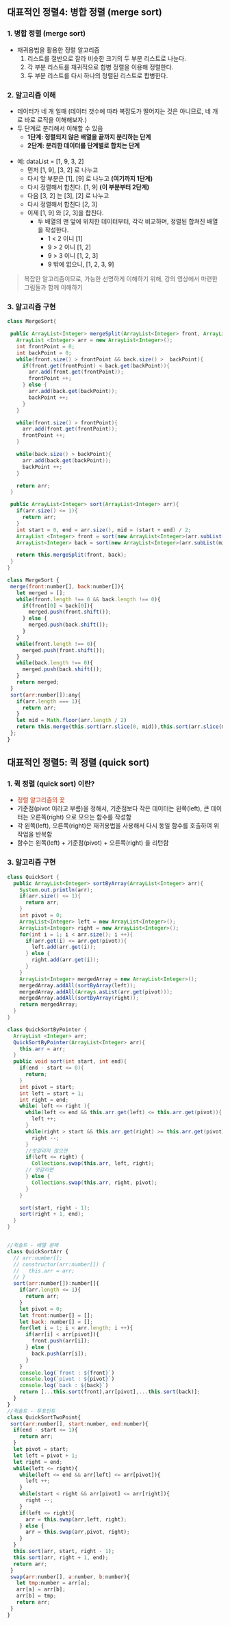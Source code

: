## 대표적인 정렬4: 병합 정렬 (merge sort) 

### 1. 병합 정렬 (merge sort) 
* 재귀용법을 활용한 정렬 알고리즘
  1. 리스트를 절반으로 잘라 비슷한 크기의 두 부분 리스트로 나눈다.
  2. 각 부분 리스트를 재귀적으로 합병 정렬을 이용해 정렬한다.
  3. 두 부분 리스트를 다시 하나의 정렬된 리스트로 합병한다.

### 2. 알고리즘 이해
* 데이터가 네 개 일때 (데이터 갯수에 따라 복잡도가 떨어지는 것은 아니므로, 네 개로 바로 로직을 이해해보자.)
* 두 단계로 분리해서 이해할 수 있음
  - **1단계: 정렬되지 않은 배열을 끝까지 분리하는 단계**
  - **2단계: 분리한 데이터를 단계별로 합치는 단계**
<br><br>
* 예: dataList = [1, 9, 3, 2]
    - 먼저 [1, 9], [3, 2] 로 나누고
    - 다시 앞 부분은 [1], [9] 로 나누고 **(여기까지 1단계)**
    - 다시 정렬해서 합친다. [1, 9] **(이 부분부터 2단계)**
    - 다음 [3, 2] 는 [3], [2] 로 나누고
    - 다시 정렬해서 합친다 [2, 3]
    - 이제 [1, 9] 와 [2, 3]을 합친다.
      - 두 배열의 맨 앞에 위치한 데이터부터, 각각 비교하며, 정렬된 합쳐진 배열을 작성한다.
        - 1 < 2 이니 [1]
        - 9 > 2 이니 [1, 2]
        - 9 > 3 이니 [1, 2, 3]
        - 9 밖에 없으니, [1, 2, 3, 9]
        
 > 복잡한 알고리즘이므로, 가능한 선명하게 이해하기 위해, 강의 영상에서 마련한 그림들과 함께 이해하기

 ### 3. 알고리즘 구현

 ```java
class MergeSort{ 

  public ArrayList<Integer> mergeSplit(ArrayList<Integer> front, ArrayList<Integer> back ){
    ArrayList <Integer> arr = new ArrayList<Integer>();
    int frontPoint = 0;
    int backPoint = 0;
    while(front.size() > frontPoint && back.size() >  backPoint){
      if(front.get(frontPoint) < back.get(backPoint)){
        arr.add(front.get(frontPoint));
        frontPoint ++;
      } else {
        arr.add(back.get(backPoint));
        backPoint ++;
      }
    }

    while(front.size() > frontPoint){
      arr.add(front.get(frontPoint));
      frontPoint ++;
    }

    while(back.size() > backPoint){
      arr.add(back.get(backPoint));
      backPoint ++; 
    }

    return arr;
  }

  public ArrayList<Integer> sort(ArrayList<Integer> arr){
    if(arr.size() <= 1){
      return arr;
    }
    int start = 0, end = arr.size(), mid = (start + end) / 2;
    ArrayList <Integer> front = sort(new ArrayList<Integer>(arr.subList(start, mid)));
    ArrayList<Integer> back = sort(new ArrayList<Integer>(arr.subList(mid, end)));

    return this.mergeSplit(front, back);
  }
}
 ```
 ```javascript
class MergeSort {
  merge(front:number[], back:number[]){
    let merged = [];
    while(front.length !== 0 && back.length !== 0){
      if(front[0] < back[0]){
        merged.push(front.shift());
      } else {
        merged.push(back.shift());
      }
    }
    while(front.length !== 0){
      merged.push(front.shift());
    }
    while(back.length !== 0){
      merged.push(back.shift());
    }
    return merged;
  }
  sort(arr:number[]):any{
    if(arr.length === 1){
      return arr;
    }
    let mid = Math.floor(arr.length / 2)
    return this.merge(this.sort(arr.slice(0, mid)),this.sort(arr.slice(mid)));
  }; 
}
 ```

 ## 대표적인 정렬5: 퀵 정렬 (quick sort) 

 ### 1. 퀵 정렬 (quick sort) 이란?
* <font color='#BF360C'>정렬 알고리즘의 꽃</font>
* 기준점(pivot 이라고 부름)을 정해서, 기준점보다 작은 데이터는 왼쪽(left), 큰 데이터는 오른쪽(right) 으로 모으는 함수를 작성함
* 각 왼쪽(left), 오른쪽(right)은 재귀용법을 사용해서 다시 동일 함수를 호출하여 위 작업을 반복함
* 함수는 왼쪽(left) + 기준점(pivot) + 오른쪽(right) 을 리턴함

 ### 3. 알고리즘 구현

```java
class QuickSort {
  public ArrayList<Integer> sortByArray(ArrayList<Integer> arr){
    System.out.println(arr);
    if(arr.size() <= 1){
      return arr;
    }
    int pivot = 0;
    ArrayList<Integer> left = new ArrayList<Integer>();
    ArrayList<Integer> right = new ArrayList<Integer>();
    for(int i = 1; i < arr.size(); i ++){
      if(arr.get(i) <= arr.get(pivot)){
        left.add(arr.get(i));
      } else {
        right.add(arr.get(i));
      }
    }
    ArrayList<Integer> mergedArray = new ArrayList<Integer>();
    mergedArray.addAll(sortByArray(left));
    mergedArray.addAll(Arrays.asList(arr.get(pivot)));
    mergedArray.addAll(sortByArray(right));
    return mergedArray;
  }
}

class QuickSortByPointer {
  ArrayList <Integer> arr;
  QuickSortByPointer(ArrayList<Integer> arr){
    this.arr = arr;
  }
  public void sort(int start, int end){
    if(end - start <= 0){
      return;
    }
    int pivot = start;
    int left = start + 1;
    int right = end;
    while( left <= right ){
      while(left <= end && this.arr.get(left) <= this.arr.get(pivot)){
        left ++;
      }
      while(right > start && this.arr.get(right) >= this.arr.get(pivot)){
        right --;
      }
      //엇갈리지 않으면
      if(left <= right) {
        Collections.swap(this.arr, left, right);
      // 엇갈리면 
      } else {
        Collections.swap(this.arr, right, pivot);
      }
    }

    sort(start, right - 1);
    sort(right + 1, end);
  }
}

```

```javascript

//퀵솔트 - 배열 분해 
class QuickSortArr {
  // arr:number[];
  // constructor(arr:number[]) {
  //   this.arr = arr;
  // }
  sort(arr:number[]):number[]{
    if(arr.length <= 1){
      return arr;
    }
    let pivot = 0;
    let front:number[] = [];
    let back: number[] = [];
    for(let i = 1; i < arr.length; i ++){
      if(arr[i] < arr[pivot]){
        front.push(arr[i]);
      } else {
        back.push(arr[i]);
      }
    }
    console.log(`front : ${front}`)
    console.log(`pivot : ${pivot}`)
    console.log(`back : ${back}`)
    return [...this.sort(front),arr[pivot],...this.sort(back)];
  }
}
//퀵솔트 - 투포인트
class QuickSortTwoPoint{
 sort(arr:number[], start:number, end:number){
  if(end - start <= 1){
    return arr;
  }
  let pivot = start;
  let left = pivot + 1;
  let right = end;
  while(left <= right){
    while(left <= end && arr[left] <= arr[pivot]){
      left ++;
    }
    while(start < right && arr[pivot] <= arr[right]){
      right --;
    }
    if(left <= right){
      arr = this.swap(arr,left, right);
    } else {
      arr = this.swap(arr,pivot, right);
    }
  }
  this.sort(arr, start, right - 1);
  this.sort(arr, right + 1, end);
  return arr;
 }
 swap(arr:number[], a:number, b:number){
   let tmp:number = arr[a];
   arr[a] = arr[b];
   arr[b] = tmp;
   return arr;
 }
}
```